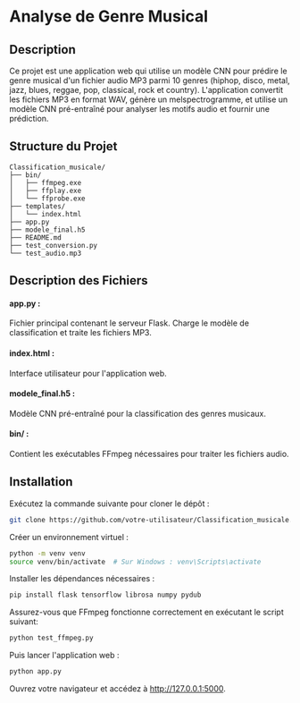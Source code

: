 # Analyse de Genre Musical
## Description
Ce projet est une application web qui utilise un modèle CNN pour prédire le genre musical d'un fichier audio MP3 parmi 10 genres (hiphop, disco, metal, jazz, blues, reggae, pop, classical, rock et country).
L'application convertit les fichiers MP3 en format WAV, génère un melspectrogramme, et utilise un modèle CNN pré-entraîné pour analyser les motifs audio et fournir une prédiction.

## Structure du Projet
```plaintext
Classification_musicale/
├── bin/
│   ├── ffmpeg.exe
│   ├── ffplay.exe
│   └── ffprobe.exe
├── templates/
│   └── index.html
├── app.py
├── modele_final.h5
├── README.md
├── test_conversion.py
└── test_audio.mp3
```

## Description des Fichiers
#### app.py :
Fichier principal contenant le serveur Flask.
Charge le modèle de classification et traite les fichiers MP3.
#### index.html :
Interface utilisateur pour l'application web.
#### modele_final.h5 :
Modèle CNN pré-entraîné pour la classification des genres musicaux.
#### bin/ :
Contient les exécutables FFmpeg nécessaires pour traiter les fichiers audio.

## Installation
Exécutez la commande suivante pour cloner le dépôt :

```bash
git clone https://github.com/votre-utilisateur/Classification_musicale.git
```
Créer un environnement virtuel :

```bash
python -m venv venv
source venv/bin/activate  # Sur Windows : venv\Scripts\activate
```

Installer les dépendances nécessaires : 
```bash
pip install flask tensorflow librosa numpy pydub
```

Assurez-vous que FFmpeg fonctionne correctement en exécutant le script suivant: 
```bash
python test_ffmpeg.py
```

Puis lancer l'application web :
```bash
python app.py
```
 Ouvrez votre navigateur et accédez à http://127.0.0.1:5000.



